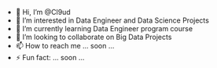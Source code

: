 - 👋 Hi, I’m @Cl9ud
- 👀 I’m interested in Data Engineer and Data Science Projects
- 🌱 I’m currently learning Data Engineer program course
- 💞️ I’m looking to collaborate on Big Data Projects
- 📫 How to reach me ... soon ...
- ⚡ Fun fact: ... soon ...

<!---
Cl9ud/Cl9ud is a ✨ special ✨ repository because its `README.md` (this file) appears on your GitHub profile.
You can click the Preview link to take a look at your changes.
--->
